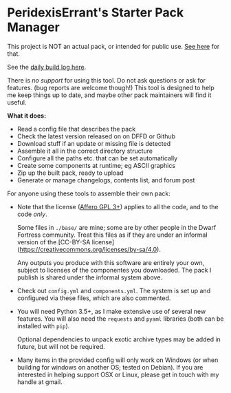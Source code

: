 # PeridexisErrant's Starter Pack Manager

This project is NOT an actual pack, or intended for public use.
[See here](http://www.bay12forums.com/smf/index.php?topic=126076) for that.

See the [daily build log here](http://peridexiserrant.neocities.org/starter-pack.log.txt).

There is *no support* for using this tool.  Do not ask questions or ask for features.
(bug reports are welcome though!)  This tool is designed to help me keep
things up to date, and maybe other pack maintainers will find it useful.

**What it does:**

- Read a config file that describes the pack
- Check the latest version released on on DFFD or Github
- Download stuff if an update or missing file is detected
- Assemble it all in the correct directory structure
- Configure all the paths etc. that can be set automatically
- Create some components at runtime; eg ASCII graphics
- Zip up the built pack, ready to upload
- Generate or manage changelogs, contents list, and forum post

For anyone using these tools to assemble their own pack:

- Note that the license ([Affero GPL 3+](https://www.gnu.org/licenses/agpl))
  applies to all the code, and to the code *only*.
  
  Some files in `./base/` are mine; some are by other people in
  the Dwarf Fortress community.  Treat this files as if they are
  under an informal version of the [CC-BY-SA license]
  (https://creativecommons.org/licenses/by-sa/4.0).
  
  Any outputs you produce with this software are entirely your
  own, subject to licenses of the componentes you downloaded.
  The pack I publish is shared under the informal system above.

- Check out `config.yml` and `components.yml`.  The system is
  set up and configured via these files, which are also commented.

- You will need Python 3.5+, as I make extensive use of several
  new features.  You will also need the `requests` and `pyaml`
  libraries (both can be installed with `pip`).
  
  Optional dependencies to unpack exotic archive types may be
  added in future, but will not be required.

- Many items in the provided config will only work on Windows
  (or when building for windows on another OS; tested on Debian).
  If you are interested in helping support OSX or Linux, please
  get in touch with my handle at gmail.



